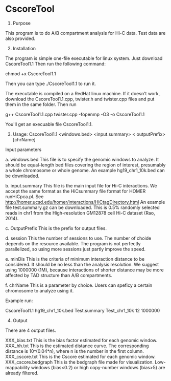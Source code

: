 # CscoreTool


1. Purpose

This program is to do A/B compartment analysis for Hi-C data. Test data are also provided.

2. Installation

The program is simple one-file executable for linux system. Just download CscoreTool1.1 Then run the following command:
  
  chmod +x CscoreTool1.1

Then you can type ./CscoreTool1.1 to run it.

The executable is compiled on a RedHat linux machine. If it doesn't work, download the CscoreTool1.1.cpp, twister.h and twister.cpp files and put them in the same folder. Then run

  g++ CscoreTool1.1.cpp twister.cpp -fopenmp -O3 -o CscoreTool1.1

You'll get an execuable file CscoreTool1.1. 

3. Usage: CscoreTool1.1 <windows.bed> <input.summary> < outputPrefix> <session> <minDis> [chrName]

Input parameters

a. windows.bed 
This file is to specify the genomic windows to analyze. It should be equal-length bed files covering the region of interest, presumably a whole chromosome or whole genome. An example hg19_chr1_10k.bed can be downloaded.

b. input.summary
This file is the main input file for Hi-C interactions. We accept the same format as the HiCsummary file format for HOMER runHiCpca.pl. See http://homer.ucsd.edu/homer/interactions/HiCtagDirectory.html
An example file test.summary.gz can be downloaded. This is 0.5% randomly selected reads in chr1 from the High-resolution GM12878 cell Hi-C dataset (Rao, 2014).  

c. OutputPrefix
This is the prefix for output files.

d. session
This the number of sessions to use. The number of choide depends on the resource available. The program is not perfectly parallelized, so using more sessions just partly improve the speed. 

e. minDis
This is the criteria of minimum interaction distance to be considered. It should be no less than the analysis resolution. We suggest using 1000000 (1M), because interactions of shorter distance may be more affected by TAD structure than A/B compartments.

f. chrName
This is a parameter by choice. Users can speficy a certain chromosome to analyze using it.

Example run:

CscoreTool1.1 hg19_chr1_10k.bed Test.summary Test_chr1_10k 12 1000000

4. Output

There are 4 output files.

XXX_bias.txt 
This is the bias factor estimated for each genomic window. 
XXX_hh.txt 
This is the estimated distance curve. The corresponding distance is 10^(0.04*n), where n is the number in the first column.
XXX_cscore.txt 
This is the Cscore estimated for each genomic window. 
XXX_cscore.bedgraph
This is the bedgraph file made for visualization. Low-mappability windows (bias<0.2) or high copy-number windows (bias>5) are already filtered. 
